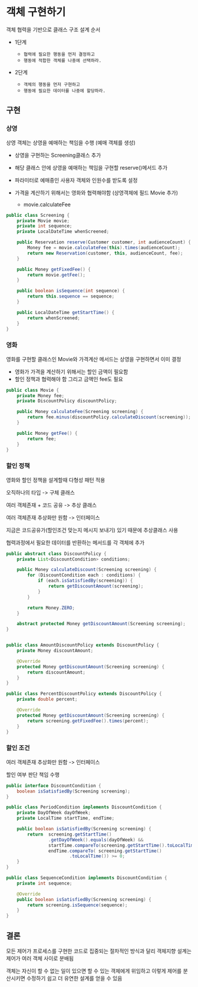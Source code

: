 # 객체 구현하기

객체 협력을 기반으로 클래스 구조 설계 순서

-   1단계

    -   `협력에 필요한 행동을 먼저 결정하고`
    -   `행동에 적합한 객체를 나중에 선택하라.`

-   2단계
    -   `객체의 행동을 먼저 구현하고`
    -   `행동에 필요한 데이터를 나중에 할당하라.`

## 구현

### 상영

상영 객체는 상영을 예매하는 책임을 수행 (예매 객체를 생성)

-   상영을 구현하는 Screening클래스 추가
-   해당 클래스 안에 상영을 예매하는 책임을 구현할 reserve()메서드 추가
-   파라미터로 예매중인 사용자 객체와 인원수를 받도록 설정

-   가격을 계산하기 위해서는 영화와 협력해야함 (상영객체에 필드 Movie 추가)
    -   movie.calculateFee

```Java
public class Screening {
    private Movie movie;
    private int sequence;
    private LocalDateTime whenScreened;

    public Reservation reserve(Customer customer, int audienceCount) {
        Money fee = movie.calculateFee(this).times(audienceCount);
        return new Reservation(customer, this, audienceCount, fee);
    }

    public Money getFixedFee() {
        return movie.getFee();
    }

    public boolean isSequence(int sequence) {
        return this.sequence == sequence;
    }

    public LocalDateTime getStartTime() {
        return whenScreened;
    }
}
```

### 영화

영화를 구현할 클래스인 Movie와 가격계산 메서드는 상영을 구현하면서 이미 결정

-   영화가 가격을 계산하기 위해서는 할인 금액이 필요함
-   할인 정책과 협력해야 함 그리고 금액인 fee도 필요

```Java
public class Movie {
    private Money fee;
    private DiscountPolicy discountPolicy;

    public Money calculateFee(Screening screening) {
        return fee.minus(discountPolicy.calculateDiscount(screening));
    }

    public Money getFee() {
        return fee;
    }
}
```

### 할인 정책

영화와 할인 정책을 설계할때 다형성 패턴 적용

오직하나의 타입 -> 구체 클래스

여러 객체존재 + 코드 공유 -> 추상 클래스

여러 객체존재 추상화만 원함 -> 인터페이스

지금은 코드공유가(할인조건 맞는지 메시지 보내기) 있기 때문에 추상클래스 사용

협력과정에서 필요한 데이터를 반환하는 메서드를 각 객체에 추가

```Java
public abstract class DiscountPolicy {
    private List<DiscountCondition> conditions;

    public Money calculateDiscount(Screening screening) {
        for (DiscountCondition each : conditions) {
            if (each.isSatisfiedBy(screening)) {
                return getDiscountAmount(screening);
            }
        }

        return Money.ZERO;
    }

    abstract protected Money getDiscountAmount(Screening screening);
}


public class AmountDiscountPolicy extends DiscountPolicy {
    private Money discountAmount;

    @Override
    protected Money getDiscountAmount(Screening screening) {
        return discountAmount;
    }
}

public class PercentDiscountPolicy extends DiscountPolicy {
    private double percent;

    @Override
    protected Money getDiscountAmount(Screening screening) {
        return screening.getFixedFee().times(percent);
    }
}
```

### 할인 조건

여러 객체존재 추상화만 원함 -> 인터페이스

할인 여부 판단 책임 수행

```Java
public interface DiscountCondition {
    boolean isSatisfiedBy(Screening screening);
}

public class PeriodCondition implements DiscountCondition {
    private DayOfWeek dayOfWeek;
    private LocalTime startTime, endTime;

    public boolean isSatisfiedBy(Screening screening) {
        return  screening.getStartTime()
                .getDayOfWeek().equals(dayOfWeek) &&
                startTime.compareTo(screening.getStartTime().toLocalTime()) <= 0 &&
                endTime.compareTo( screening.getStartTime()
                        .toLocalTime()) >= 0;
    }
}

public class SequenceCondition implements DiscountCondition {
    private int sequence;

    @Override
    public boolean isSatisfiedBy(Screening screening) {
        return screening.isSequence(sequence);
    }
}
```

## 결론

모든 제어가 프로세스를 구현한 코드로 집중되는 절차적인 방식과 달리 객체지향 설계는 제어가 여러 객체 사이로 분배됨

객체는 자신이 할 수 없는 일이 있으면 할 수 있는 객체에게 위임하고 이렇게 제어를 분산시키면 수정하기 쉽고 더 유연한 설계를 얻을 수 있음
